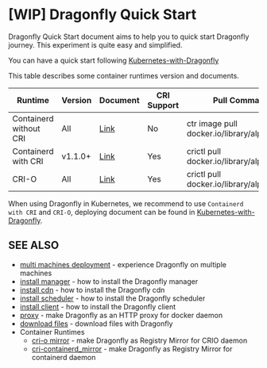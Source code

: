 # [WIP] Dragonfly Quick Start

Dragonfly Quick Start document aims to help you to quick start Dragonfly journey. This experiment is quite easy and
simplified.

You can have a quick start following [Kubernetes-with-Dragonfly](../ecosystem/Kubernetes-with-Dragonfly.md)

This table describes some container runtimes version and documents.

| Runtime | Version | Document | CRI Support | Pull Command |
| --- | --- | --- | --- | --- | 
| Containerd without CRI | All | [Link](./proxy/containerd.md) | No | ctr image pull docker.io/library/alpine |
| Containerd with CRI | v1.1.0+ | [Link](./registry-mirror/cri-containerd.md) | Yes | crictl pull docker.io/library/alpine:latest |
| CRI-O | All | [Link](./registry-mirror/cri-o.md) | Yes | crictl pull docker.io/library/alpine:latest |

When using Dragonfly in Kubernetes, we recommend to use `Containerd with CRI` and `CRI-O`, deploying document can be
found in [Kubernetes-with-Dragonfly](../ecosystem/Kubernetes-with-Dragonfly.md).

## SEE ALSO

- [multi machines deployment](../user-guide/multi-machines-deployment.md) - experience Dragonfly on multiple machines
- [install manager](../user-guide/install/install-manager.md) - how to install the Dragonfly manager
- [install cdn](../user-guide/install/install-cdn.md) - how to install the Dragonfly cdn
- [install scheduler](../user-guide/install/install-scheduler.md) - how to install the Dragonfly scheduler
- [install client](../user-guide/install/install-client.md) - how to install the Dragonfly client
- [proxy](../user-guide/proxy/containerd.md) - make Dragonfly as an HTTP proxy for docker daemon
- [download files](../user-guide/download-files.md) - download files with Dragonfly
- Container Runtimes
    - [cri-o mirror](../user-guide/registry-mirror/cri-o.md) - make Dragonfly as Registry Mirror for CRIO daemon
    - [cri-containerd_mirror](../user-guide/registry-mirror/cri-containerd.md) - make Dragonfly as Registry Mirror for containerd daemon